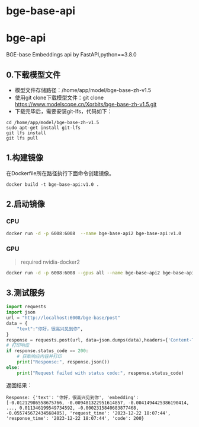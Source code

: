 # bge-base-api
# bge-api

BGE-base Embeddings api by FastAPI,python==3.8.0
## 0.下载模型文件
- 模型文件存储路径：/home/app/model/bge-base-zh-v1.5
- 使用git clone下载模型文件：git clone https://www.modelscope.cn/Xorbits/bge-base-zh-v1.5.git
- 下载完毕后，需要安装git-lfs，代码如下：
```shell
cd /home/app/model/bge-base-zh-v1.5
sudo apt-get install git-lfs
git lfs install
git lfs pull

```

## 1.构建镜像
在Dockerfile所在路径执行下面命令创建镜像。
```shell
docker build -t bge-base-api:v1.0 .
```
## 2.启动镜像
### CPU

```sh
docker run -d -p 6008:6008  --name bge-base-api2 bge-base-api:v1.0
```

### GPU

> required nvidia-docker2

```sh
docker run -d -p 6008:6008 --gpus all --name bge-base-api2 bge-base-api:v1.0
```

## 3.测试服务

```python
import requests
import json
url = "http://localhost:6008/bge-base/post"
data = {
    "text":"你好，很高兴见到你",
}
response = requests.post(url, data=json.dumps(data),headers={'Content-Type': 'application/json'})
# 打印响应
if response.status_code == 200:
    # 获取响应内容并打印
    print("Response:", response.json())
else:
    print("Request failed with status code:", response.status_code)
```
返回结果：
```
Response: {'text': '你好，很高兴见到你', 'embedding': [-0.01212986558675766, -0.009481322951614857, -0.0041494425386190414, ..., 0.011346199549734592, -0.0002315840683877468, -0.055745672434568405], 'request_time': '2023-12-22 18:07:44', 'response_time': '2023-12-22 18:07:44', 'code': 200}

```



